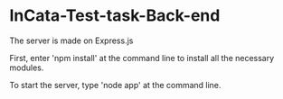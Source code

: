 # InCata-Test-task-Back-end

The server is made on Express.js

First, enter 'npm install' at the command line to install all the necessary modules.

To start the server, type 'node app' at the command line.
